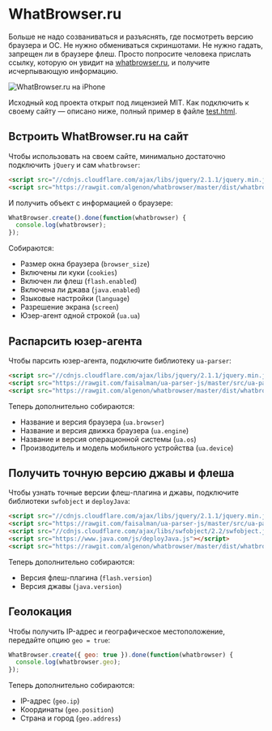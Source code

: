 WhatBrowser.ru
===========

Больше не надо созваниваться и разъяснять, где посмотреть версию браузера и ОС. Не нужно обмениваться скриншотами. Не нужно гадать, запрещен ли в браузере флеш.
Просто попросите человека прислать ссылку, которую он увидит на [whatbrowser.ru](http://whatbrowser.ru), и получите исчерпывающую информацию.

![WhatBrowser.ru на iPhone](img/iphone.png)

Исходный код проекта открыт под лицензией MIT. Как подключить к своему сайту — описано ниже, полный пример в файле [test.html](test.html).

Встроить WhatBrowser.ru на сайт
----------

Чтобы использовать на своем сайте, минимально достаточно подключить `jQuery` и сам `whatbrowser`:

```html
<script src="//cdnjs.cloudflare.com/ajax/libs/jquery/2.1.1/jquery.min.js"></script>
<script src="https://rawgit.com/algenon/whatbrowser/master/dist/whatbrowser.min.js"></script> 
```

И получить объект с информацией о браузере:

```js
WhatBrowser.create().done(function(whatbrowser) {
  console.log(whatbrowser);
});
```

Собираются:

- Размер окна браузера (`browser_size`)
- Включены ли куки (`cookies`)
- Включен ли флеш (`flash.enabled`)
- Включена ли джава (`java.enabled`)
- Языковые настройки (`language`)
- Разрешение экрана (`screen`)
- Юзер-агент одной строкой (`ua.ua`)

Распарсить юзер-агента
----------

Чтобы парсить юзер-агента, подключите библиотеку `ua-parser`:

```html
<script src="//cdnjs.cloudflare.com/ajax/libs/jquery/2.1.1/jquery.min.js"></script>
<script src="https://rawgit.com/faisalman/ua-parser-js/master/src/ua-parser.min.js"></script>
<script src="https://rawgit.com/algenon/whatbrowser/master/dist/whatbrowser.min.js"></script> 
```

Теперь дополнительно собираются:

- Название и версия браузера  (`ua.browser`)
- Название и версия движка браузера  (`ua.engine`)
- Название и версия операционной системы  (`ua.os`)
- Производитель и модель мобильного устройства (`ua.device`)

Получить точную версию джавы и флеша
----------

Чтобы узнать точные версии флеш-плагина и джавы, подключите библиотеки `swfobject` и `deployJava`:

```html
<script src="//cdnjs.cloudflare.com/ajax/libs/jquery/2.1.1/jquery.min.js"></script>
<script src="https://rawgit.com/faisalman/ua-parser-js/master/src/ua-parser.min.js"></script>
<script src="//cdnjs.cloudflare.com/ajax/libs/swfobject/2.2/swfobject.js"></script>
<script src="https://www.java.com/js/deployJava.js"></script>
<script src="https://rawgit.com/algenon/whatbrowser/master/dist/whatbrowser.min.js"></script> 
```

Теперь дополнительно собираются:

- Версия флеш-плагина  (`flash.version`)
- Версия джавы  (`java.version`)

Геолокация
----------

Чтобы получить IP-адрес и географическое местоположение, передайте опцию `geo = true`:

```js
WhatBrowser.create({ geo: true }).done(function(whatbrowser) {
  console.log(whatbrowser.geo);
});
```

Теперь дополнительно собираются:

- IP-адрес (`geo.ip`)
- Координаты (`geo.position`)
- Страна и город (`geo.address`)
